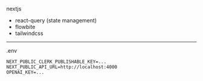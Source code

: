 nextjs

- react-query (state management)
- flowbite
- tailwindcss

---

.env

```
NEXT_PUBLIC_CLERK_PUBLISHABLE_KEY=...
NEXT_PUBLIC_API_URL=http://localhost:4000
OPENAI_KEY=...
```

